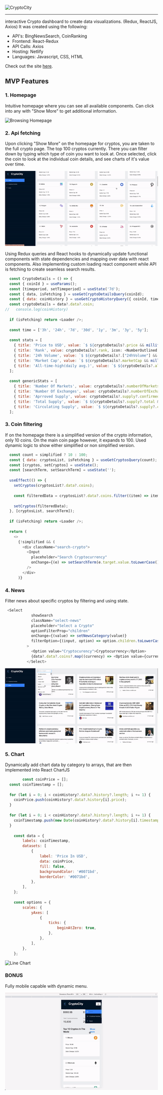 
![CryptoCity](src/images/MainPage.gif)
___
interactive Crypto dashboard to create data visualizations.  (Redux, ReactJS, Axios) 	 It was created using the following: 


* API's: BingNewsSearch, CoinRanking
* Frontend: React-Redux
* API Calls: Axios
* Hosting: Netlify
* Languages: Javascript, CSS, HTML

Check out the site [here](https://cryptocityapp.netlify.app/). 

## MVP Features
### 1. Homepage
Intuitive homepage where you can see all available components.  Can click into any with "Show More" to get additional information.

![Browsing Homepage](src/images/MainPage.gif)

### 2. Api fetching
Upon clicking "Show More" on the homepage for cryptos, you are taken to the full crypto page.  The top 100 cryptos currently.  There you can filter down by typing which type of coin you want to look at.  Once selected, click the coin to look at the individual coin details, and see charts of it's value over time. 

![CryptoFilter](src/images/cryptofilter.gif)


Using Redux queries and React hooks to dynamically update functional components with state dependencies and mapping over data with react components. Also implementing custom loading react component while API is fetching to create seamless search results.

```javascript
  const CryptoDetails = () => {
  const { coinId } = useParams();
  const [timeperiod, setTimeperiod] = useState('7d');
  const { data, isFetching } = useGetCryptoDetailsQuery(coinId);
  const { data: coinHistory } = useGetCryptoHistoryQuery({ coinId, timeperiod });
  const cryptoDetails = data?.data?.coin;
//   console.log(coinHistory)

  if (isFetching) return <Loader />;

  const time = ['3h', '24h', '7d', '30d', '1y', '3m', '3y', '5y'];

  const stats = [
    { title: 'Price to USD', value: `$ ${cryptoDetails?.price && millify(cryptoDetails?.price)}`, icon: <DollarCircleOutlined /> },
    { title: 'Rank', value: cryptoDetails?.rank, icon: <NumberOutlined /> },
    { title: '24h Volume', value: `$ ${cryptoDetails?.["24hVolume"] && millify(cryptoDetails?.["24hVolume"])}`, icon: <ThunderboltOutlined /> },
    { title: 'Market Cap', value: `$ ${cryptoDetails?.marketCap && millify(cryptoDetails?.marketCap)}`, icon: <DollarCircleOutlined /> },
    { title: 'All-time-high(daily avg.)', value: `$ ${cryptoDetails?.allTimeHigh?.price && millify(cryptoDetails?.allTimeHigh?.price)}`, icon: <TrophyOutlined /> },
  ];

  const genericStats = [
    { title: 'Number Of Markets', value: cryptoDetails?.numberOfMarkets, icon: <FundOutlined /> },
    { title: 'Number Of Exchanges', value: cryptoDetails?.numberOfExchanges, icon: <MoneyCollectOutlined /> },
    { title: 'Aprroved Supply', value: cryptoDetails?.supply?.confirmed ? <CheckOutlined /> : <StopOutlined />, icon: <ExclamationCircleOutlined /> },
    { title: 'Total Supply', value: `$ ${cryptoDetails?.supply?.total && millify(cryptoDetails?.supply?.total)}`, icon: <ExclamationCircleOutlined /> },
    { title: 'Circulating Supply', value: `$ ${cryptoDetails?.supply?.circulating && millify(cryptoDetails?.supply?.circulating)}`, icon: <ExclamationCircleOutlined /> },
  ];
```

### 3. Coin filtering
If on the homepage there is a simplified version of the crypto information, only 10 coins.  On the main coin page however, it expands to 100. Used dynamic logic to show either simplified or non simplified version. 

```javascript
  const count = simplified ? 10 : 100;
  const { data: cryptosList, isFetching } = useGetCryptosQuery(count);
  const [cryptos, setCryptos] = useState();
  const [searchTerm, setSearchTerm] = useState('');

  useEffect(() => {
    setCryptos(cryptosList?.data?.coins);

    const filteredData = cryptosList?.data?.coins.filter((item) => item.name.toLowerCase().includes(searchTerm));

    setCryptos(filteredData);
  }, [cryptosList, searchTerm]);

  if (isFetching) return <Loader />;

  return (
    <>
      {!simplified && (
        <div className="search-crypto">
          <Input
            placeholder="Search Cryptocurrency"
            onChange={(e) => setSearchTerm(e.target.value.toLowerCase())}
          />
        </div>
      )}
```

### 4. News
Filter news about specific cryptos by filtering and using state.

```javascript
 <Select
            showSearch
            className="select-news"
            placeholder="Select a Crypto"
            optionFilterProp="children"
            onChange={(value) => setNewsCategory(value)}
            filterOption={(input, option) => option.children.toLowerCase().indexOf(input.toLowerCase()) >= 0}
          >
            <Option value="Cryptocurency">Cryptocurrency</Option>
            {data?.data?.coins?.map((currency) => <Option value={currency.name}>{currency.name}</Option>)}
          </Select>
```

![Searching for News](src/images/news.gif)

### 5. Chart
Dynamically add chart data by category to arrays, that are then implemented into React ChartJS

```javascript
        const coinPrice = [];
  const coinTimestamp = [];

  for (let i = 0; i < coinHistory?.data?.history?.length; i += 1) {
    coinPrice.push(coinHistory?.data?.history[i].price);
  }

  for (let i = 0; i < coinHistory?.data?.history?.length; i += 1) {
    coinTimestamp.push(new Date(coinHistory?.data?.history[i].timestamp*1000).toLocaleDateString());
  }

    const data = {
        labels: coinTimestamp,
        datasets: [
            {
                label: 'Price In USD',
                data: coinPrice,
                fill: false,
                backgroundColor: '#0071bd',
                borderColor: '#0071bd',
            },
        ],
    };

    const options = {
        scales: {
            yAxes: [
                {
                    ticks: {
                        beginAtZero: true,
                    },
                },
            ],
        },
    };
```
![Line Chart](src/images/chart.gif)

### BONUS

Fully mobile capable with dynamic menu. 

![Mobile](src/images/mobile.gif)

